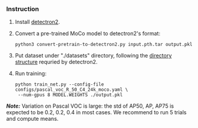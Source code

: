 ### Instruction

1. Install [detectron2](https://github.com/facebookresearch/detectron2/blob/master/INSTALL.md).

1. Convert a pre-trained MoCo model to detectron2's format:
   ```
   python3 convert-pretrain-to-detectron2.py input.pth.tar output.pkl
   ```

1. Put dataset under "./datasets" directory,
   following the [directory structure](https://github.com/facebookresearch/detectron2/tree/master/datasets)
	 requried by detectron2.

1. Run training:
   ```
   python train_net.py --config-file configs/pascal_voc_R_50_C4_24k_moco.yaml \
	--num-gpus 8 MODEL.WEIGHTS ./output.pkl
   ```

***Note:***  Variation on Pascal VOC is large: the std of AP50, AP, AP75 is expected to be 0.2, 0.2, 0.4 in most cases. We recommend to run 5 trials and compute means.
